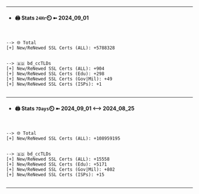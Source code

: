 

---
- #### 🖨️ **Stats** `24Hr`⏲️ ➼ 2024_09_01
```console


--> 🌐 Total
[+] New/ReNewed SSL Certs (ALL): +5788328


--> 🇧🇩 bd_ccTLDs
[+] New/ReNewed SSL Certs (ALL): +904
[+] New/ReNewed SSL Certs (Edu): +298
[+] New/ReNewed SSL Certs (Gov|Mil): +49
[+] New/ReNewed SSL Certs (ISPs): +1


```

---
- #### 🖨️ **Stats** `7Days`⏲️ ➼ 2024_09_01 <--> 2024_08_25
```console


--> 🌐 Total
[+] New/ReNewed SSL Certs (ALL): +108959195


--> 🇧🇩 bd_ccTLDs
[+] New/ReNewed SSL Certs (ALL): +15558
[+] New/ReNewed SSL Certs (Edu): +5171
[+] New/ReNewed SSL Certs (Gov|Mil): +802
[+] New/ReNewed SSL Certs (ISPs): +15


```

---

